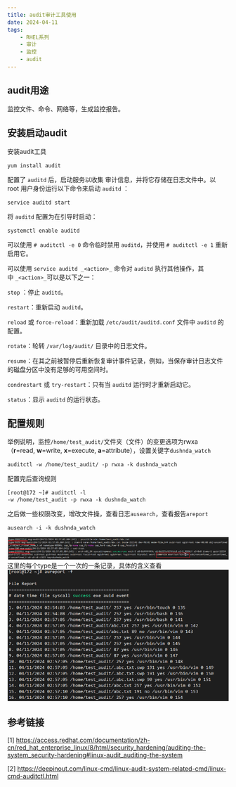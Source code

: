 ```yaml
---
title: audit审计工具使用
date: 2024-04-11
tags: 
	- RHEL系列
	- 审计
	- 监控
	- audit
---
```


## audit用途
监控文件、命令、网络等，生成监控报告。

## 安装启动audit
安装audit工具
```console
yum install audit
```
配置了 `auditd` 后，启动服务以收集 审计信息，并将它存储在日志文件中。以 root 用户身份运行以下命令来启动 `auditd` ：

```console
service auditd start
```

将 `auditd` 配置为在引导时启动：

```console
systemctl enable auditd
```

可以使用 `# auditctl -e 0` 命令临时禁用 `auditd`，并使用 `# auditctl -e 1` 重新启用它。

可以使用 `service auditd _<action>_` 命令对 `auditd` 执行其他操作，其中 `_<action>_`可以是以下之一：

`stop` ：停止 `auditd`。

`restart`：重新启动 `auditd`。

`reload` 或 `force-reload`：重新加载 `/etc/audit/auditd.conf` 文件中 `auditd` 的配置。

`rotate`：轮转 `/var/log/audit/` 目录中的日志文件。

`resume`：在其之前被暂停后重新恢复审计事件记录，例如，当保存审计日志文件的磁盘分区中没有足够的可用空间时。

`condrestart` 或 `try-restart`：只有当 `auditd` 运行时才重新启动它。

`status`：显示 `auditd` 的运行状态。

## 配置规则

举例说明，监控`/home/test_audit/`文件夹（文件）的变更选项为rwxa（**r**=read, **w**=write, **x**=execute, **a**=attribute），设置关键字`dushnda_watch`
```console
auditctl -w /home/test_audit/ -p rwxa -k dushnda_watch
```
配置完后查询规则
```console
[root@172 ~]# auditctl -l
-w /home/test_audit -p rwxa -k dushnda_watch
```
之后做一些权限改变，增改文件操，查看日志`ausearch`，查看报告`areport`
```console
ausearch -i -k dushnda_watch
```
![](audit审计工具使用_20240411_2.png)
这里的每个type是一个一次的一条记录，具体的含义查看
![](audit审计工具使用_20240411_1.png)
## 参考链接
[1] https://access.redhat.com/documentation/zh-cn/red_hat_enterprise_linux/8/html/security_hardening/auditing-the-system_security-hardening#linux-audit_auditing-the-system

[2] https://deepinout.com/linux-cmd/linux-audit-system-related-cmd/linux-cmd-auditctl.html